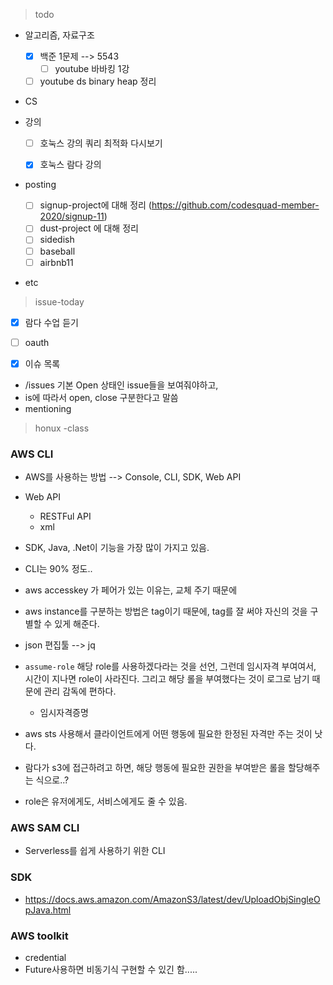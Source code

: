 >  todo

- 알고리즘, 자료구조

  - [x] 백준 1문제 --> 5543
    - [ ] youtube 바바킹 1강
  - [ ] youtube ds binary heap 정리
- CS
- 강의
  - [ ] 호눅스 강의 쿼리 최적화 다시보기
  - [x] 호눅스 람다 강의



- posting

  - [ ] signup-project에 대해 정리 (https://github.com/codesquad-member-2020/signup-11)
  - [ ] dust-project 에 대해 정리
  - [ ] sidedish
  - [ ] baseball
  - [ ] airbnb11
- etc



> issue-today

- [x] 람다 수업 듣기 

- [ ] oauth
- [x] 이슈 목록

- /issues 기본 Open 상태인 issue들을 보여줘야하고,
- is에 따라서 open, close 구분한다고 말씀
- mentioning



> honux -class

### AWS CLI

- AWS를 사용하는 방법 --> Console, CLI, SDK, Web API
- Web API 
  - RESTFul API
  - xml

- SDK, Java, .Net이 기능을 가장 많이 가지고 있음.
- CLI는 90% 정도..
- aws accesskey 가 페어가 있는 이유는, 교체 주기 때문에
- aws instance를 구분하는 방법은 tag이기 때문에, tag를 잘 써야 자신의 것을 구별할 수 있게 해준다.

- json 편집툴 --> jq
- `assume-role` 해당 role를 사용하겠다라는 것을 선언, 그런데 임시자격 부여여서, 시간이 지나면 role이 사라진다. 그리고 해당 롤을 부여했다는 것이 로그로 남기 때문에 관리 감독에 편하다.
  - 임시자격증명
- aws sts 사용해서 클라이언트에게 어떤 행동에 필요한 한정된 자격만 주는 것이 낫다.
- 람다가 s3에 접근하려고 하면, 해당 행동에 필요한 권한을 부여받은 롤을 할당해주는 식으로..?
- role은 유저에게도, 서비스에게도 줄 수 있음.



### AWS SAM CLI

- Serverless를 쉽게 사용하기 위한 CLI



### SDK

- https://docs.aws.amazon.com/AmazonS3/latest/dev/UploadObjSingleOpJava.html



### AWS toolkit

- credential
- Future사용하면 비동기식 구현할 수 있긴 함.....